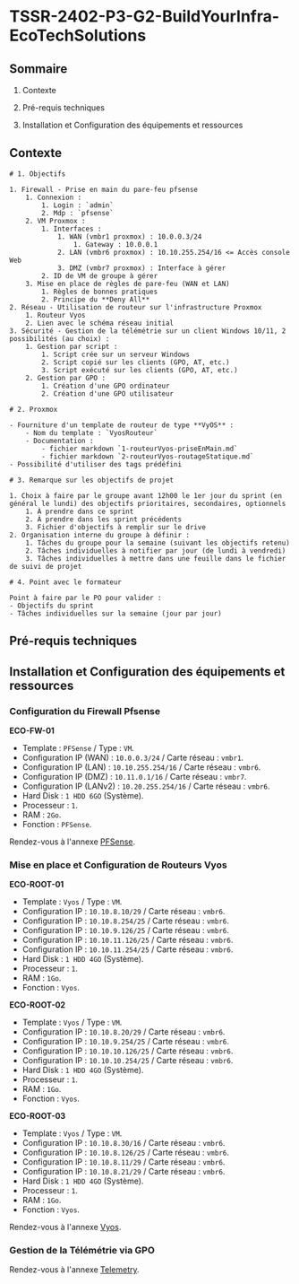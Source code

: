 # **TSSR-2402-P3-G2-BuildYourInfra-EcoTechSolutions**

## Sommaire

1) Contexte

2) Pré-requis techniques

3) Installation et Configuration des équipements et ressources

## Contexte

```
# 1. Objectifs

1. Firewall - Prise en main du pare-feu pfsense
	1. Connexion :
		1. Login : `admin`
		2. Mdp : `pfsense`
	2. VM Proxmox :
		1. Interfaces :
			1. WAN (vmbr1 proxmox) : 10.0.0.3/24
				1. Gateway : 10.0.0.1
			2. LAN (vmbr6 proxmox) : 10.10.255.254/16 <= Accès console Web
			3. DMZ (vmbr7 proxmox) : Interface à gérer
		2. ID de VM de groupe à gérer
	3. Mise en place de règles de pare-feu (WAN et LAN)
		1. Règles de bonnes pratiques
		2. Principe du **Deny All**
2. Réseau - Utilisation de routeur sur l'infrastructure Proxmox
	1. Routeur Vyos
	2. Lien avec le schéma réseau initial
3. Sécurité - Gestion de la télémétrie sur un client Windows 10/11, 2 possibilités (au choix) :
	1. Gestion par script :
		1. Script crée sur un serveur Windows
		2. Script copié sur les clients (GPO, AT, etc.)
		3. Script exécuté sur les clients (GPO, AT, etc.)
	2. Gestion par GPO :
		1. Création d'une GPO ordinateur
		2. Création d'une GPO utilisateur

# 2. Proxmox

- Fourniture d'un template de routeur de type **VyOS** :
	- Nom du template : `VyosRouteur`
	- Documentation :
		- fichier markdown `1-routeurVyos-priseEnMain.md`
		- fichier markdown `2-routeurVyos-routageStatique.md`
- Possibilité d'utiliser des tags prédéfini

# 3. Remarque sur les objectifs de projet

1. Choix à faire par le groupe avant 12h00 le 1er jour du sprint (en général le lundi) des objectifs prioritaires, secondaires, optionnels
	1. À prendre dans ce sprint
	2. À prendre dans les sprint précédents
	3. Fichier d'objectifs à remplir sur le drive
2. Organisation interne du groupe à définir :
	1. Tâches du groupe pour la semaine (suivant les objectifs retenu)
	2. Tâches individuelles à notifier par jour (de lundi à vendredi)
	3. Tâches individuelles à mettre dans une feuille dans le fichier de suivi de projet

# 4. Point avec le formateur

Point à faire par le PO pour valider :
- Objectifs du sprint
- Tâches individuelles sur la semaine (jour par jour)
```

## Pré-requis techniques

## Installation et Configuration des équipements et ressources

### Configuration du Firewall Pfsense

**ECO-FW-01**
* Template : `PFSense` / Type : `VM`.
* Configuration IP (WAN) : `10.0.0.3/24` / Carte réseau : `vmbr1`.
* Configuration IP (LAN) : `10.10.255.254/16` / Carte réseau : `vmbr6`.
* Configuration IP (DMZ) : `10.11.0.1/16` / Carte réseau : `vmbr7`.
* Configuration IP (LANv2) : `10.20.255.254/16` / Carte réseau : `vmbr6`.
* Hard Disk : `1 HDD 6GO` (Système).
* Processeur : `1`.
* RAM : `2Go`.
* Fonction : `PFSense`.

Rendez-vous à l'annexe [PFSense](/S12/annex/PFSense.md).

### Mise en place et Configuration de Routeurs Vyos

**ECO-ROOT-01**
* Template : `Vyos` / Type : `VM`.
* Configuration IP : `10.10.8.10/29` / Carte réseau : `vmbr6`.
* Configuration IP : `10.10.8.254/25` / Carte réseau : `vmbr6`.
* Configuration IP : `10.10.9.126/25` / Carte réseau : `vmbr6`.
* Configuration IP : `10.10.11.126/25` / Carte réseau : `vmbr6`.
* Configuration IP : `10.10.11.254/25` / Carte réseau : `vmbr6`.
* Hard Disk : `1 HDD 4GO` (Système).
* Processeur : `1`.
* RAM : `1Go`.
* Fonction : `Vyos`.

**ECO-ROOT-02**
* Template : `Vyos` / Type : `VM`.
* Configuration IP : `10.10.8.20/29` / Carte réseau : `vmbr6`.
* Configuration IP : `10.10.9.254/25` / Carte réseau : `vmbr6`.
* Configuration IP : `10.10.10.126/25` / Carte réseau : `vmbr6`.
* Configuration IP : `10.10.10.254/25` / Carte réseau : `vmbr6`.
* Hard Disk : `1 HDD 4GO` (Système).
* Processeur : `1`.
* RAM : `1Go`.
* Fonction : `Vyos`.

**ECO-ROOT-03**
* Template : `Vyos` / Type : `VM`.
* Configuration IP : `10.10.8.30/16` / Carte réseau : `vmbr6`.
* Configuration IP : `10.10.8.126/25` / Carte réseau : `vmbr6`.
* Configuration IP : `10.10.8.11/29` / Carte réseau : `vmbr6`.
* Configuration IP : `10.10.8.21/29` / Carte réseau : `vmbr6`.
* Hard Disk : `1 HDD 4GO` (Système).
* Processeur : `1`.
* RAM : `1Go`.
* Fonction : `Vyos`.

Rendez-vous à l'annexe [Vyos](/S12/annex/Vyos.md).

### Gestion de la Télémétrie via GPO

Rendez-vous à l'annexe [Telemetry](/S12/annex/Telemetry.md).